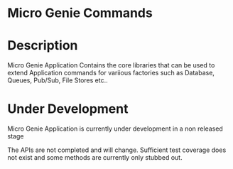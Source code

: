 Micro Genie Commands
=======


# Description

Micro Genie Application Contains the core libraries that can be used to extend Application commands for variious factories such as Database, Queues, 
Pub/Sub, File Stores etc..




# Under Development

Micro Genie Application is currently under development in a non released stage

The APIs are not completed and will change. Sufficient test coverage does not exist and some methods are currently only stubbed out. 

